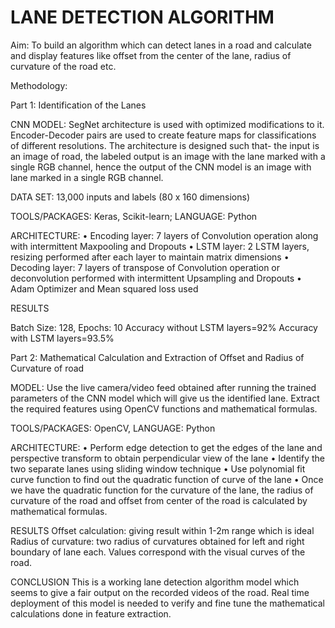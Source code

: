 # LANE DETECTION ALGORITHM

Aim: To build an algorithm which can detect lanes in a road and calculate and display features like offset from the center of the lane, radius of curvature of the road etc.

Methodology:

Part 1: Identification of the Lanes

CNN MODEL: SegNet architecture is used with optimized modifications to it. Encoder-Decoder pairs are used to create feature maps for classifications of different resolutions. The architecture is designed such that- the input is an image of road, the labeled output is an image with the lane marked with a single RGB channel, hence the output of the CNN model is an image with lane marked in a single RGB channel.

DATA SET: 13,000 inputs and labels (80 x 160 dimensions)

TOOLS/PACKAGES:  Keras, Scikit-learn;  LANGUAGE: Python

ARCHITECTURE:
•	Encoding layer:  7 layers of Convolution operation along with intermittent Maxpooling and Dropouts
•	LSTM layer: 2 LSTM layers, resizing performed after each layer to maintain matrix dimensions
•	Decoding layer: 7 layers of transpose of Convolution operation or deconvolution performed with intermittent Upsampling and Dropouts
•	Adam Optimizer and Mean squared loss used 

RESULTS

Batch Size: 128, Epochs: 10
Accuracy without LSTM layers=92% 
Accuracy with LSTM layers=93.5% 

Part 2: Mathematical Calculation and Extraction of Offset and Radius of Curvature of road 

MODEL: Use the live camera/video feed obtained after running the trained parameters of the CNN model which will give us the identified lane.  Extract the required features using OpenCV functions and mathematical formulas.

TOOLS/PACKAGES:  OpenCV,   LANGUAGE: Python

ARCHITECTURE:
•	Perform edge detection to get the edges of the lane and perspective transform to obtain perpendicular view of the lane
•	Identify the two separate lanes using sliding window technique
•	Use polynomial fit curve function to find out the quadratic function of curve of the lane
•	Once we have the quadratic function for the curvature of the lane, the radius of curvature of the road and offset from center of the road is calculated by mathematical formulas.

RESULTS
Offset calculation: giving result within 1-2m range which is ideal
Radius of curvature: two radius of curvatures obtained for left and right boundary of lane each. Values correspond with the visual curves of the road.

CONCLUSION
This is a working lane detection algorithm model which seems to give a fair output on the recorded videos of the road. Real time deployment of this model is needed to verify and fine tune the mathematical calculations done in feature extraction.

